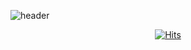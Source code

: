 ![header](https://capsule-render.vercel.app/api?type=transparent&color=auto&height=300&section=header&text=Hyeon%20financedata&fontSize=50)


  <div align=center>
	
  [![Hits](https://hits.seeyoufarm.com/api/count/incr/badge.svg?url=https%3A%2F%2Fgithub.com%2Fzzsza)](https://hits.seeyoufarm.com) 
	
  </div>
  
  
